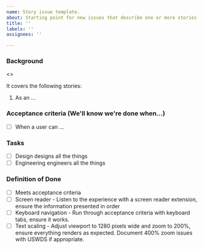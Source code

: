 ```yaml
---
name: Story issue template.
about: Starting point for new issues that describe one or more stories.
title: ''
labels: ''
assignees: ''

---
```


### Background

<<background>>

It covers the following stories:

1. As an ...

### Acceptance criteria (We'll know we're done when...)

- [ ] When a user can ...
  
### Tasks

- [ ] Design designs all the things
- [ ] Engineering engineers all the things

### Definition of Done

- [ ] Meets acceptance criteria
- [ ] Screen reader - Listen to the experience with a screen reader extension, ensure the information presented in order
- [ ] Keyboard navigation - Run through acceptance criteria with keyboard tabs, ensure it works. 
- [ ] Text scaling - Adjust viewport to 1280 pixels wide and zoom to 200%, ensure everything renders as expected. Document 400% zoom issues with USWDS if appropriate.
